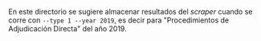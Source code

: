 En este directorio se sugiere almacenar resultados del _scraper_
cuando se corre con `--type 1 --year 2019`, es decir para "Procedimientos de
Adjudicación Directa" del año 2019.

